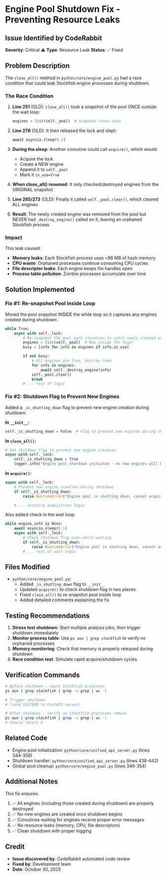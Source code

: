 # Engine Pool Shutdown Fix - Preventing Resource Leaks

## Issue Identified by CodeRabbit

**Severity**: Critical ⚠️
**Type**: Resource Leak
**Status**: ✅ Fixed

## Problem Description

The `close_all()` method in `python/core/engine_pool.py` had a race condition that could leak Stockfish engine processes during shutdown.

### The Race Condition

1. **Line 251** (OLD): `close_all()` took a snapshot of the pool ONCE outside the wait loop:
   ```python
   engines = list(self._pool)  # Snapshot taken once
   ```

2. **Line 278** (OLD): It then released the lock and slept:
   ```python
   await asyncio.sleep(0.1)
   ```

3. **During the sleep**: Another coroutine could call `acquire()`, which would:
   - Acquire the lock
   - Create a NEW engine
   - Append it to `self._pool`
   - Mark it `in_use=True`

4. **When close_all() resumed**: It only checked/destroyed engines from the ORIGINAL snapshot

5. **Line 265/273** (OLD): Finally it called `self._pool.clear()`, which cleared ALL engines

6. **Result**: The newly created engine was removed from the pool but NEVER had `_destroy_engine()` called on it, leaving an orphaned Stockfish process

### Impact

This leak caused:
- **Memory leaks**: Each Stockfish process uses ~96 MB of hash memory
- **CPU waste**: Orphaned processes continue consuming CPU cycles
- **File descriptor leaks**: Each engine keeps file handles open
- **Process table pollution**: Zombie processes accumulate over time

## Solution Implemented

### Fix #1: Re-snapshot Pool Inside Loop

Moved the pool snapshot INSIDE the while loop so it captures any engines created during shutdown:

```python
while True:
    async with self._lock:
        # Re-snapshot the pool each iteration to catch newly created engines
        engines = list(self._pool)  # Now inside the loop!
        busy = [info for info in engines if info.in_use]

        if not busy:
            # All engines are free, destroy them
            for info in engines:
                await self._destroy_engine(info)
            self._pool.clear()
            break
        # ... rest of logic
```

### Fix #2: Shutdown Flag to Prevent New Engines

Added a `_is_shutting_down` flag to prevent new engine creation during shutdown:

**In `__init__`:**
```python
self._is_shutting_down = False  # Flag to prevent new engines during shutdown
```

**In `close_all()`:**
```python
# Set shutdown flag to prevent new engine creation
async with self._lock:
    self._is_shutting_down = True
    logger.info("Engine pool shutdown initiated - no new engines will be created")
```

**In `acquire()`:**
```python
async with self._lock:
    # Prevent new engine creation during shutdown
    if self._is_shutting_down:
        raise RuntimeError("Engine pool is shutting down, cannot acquire new engines")

    # ... existing acquisition logic
```

Also added check in the wait loop:
```python
while engine_info is None:
    await asyncio.sleep(0.1)
    async with self._lock:
        # Check shutdown flag even while waiting
        if self._is_shutting_down:
            raise RuntimeError("Engine pool is shutting down, cannot acquire new engines")
        # ... rest of wait logic
```

## Files Modified

- `python/core/engine_pool.py`:
  - Added `_is_shutting_down` flag to `__init__`
  - Updated `acquire()` to check shutdown flag in two places
  - Fixed `close_all()` to re-snapshot pool inside loop
  - Added detailed comments explaining the fix

## Testing Recommendations

1. **Stress test shutdown**: Start multiple analysis jobs, then trigger shutdown immediately
2. **Monitor process table**: Use `ps aux | grep stockfish` to verify no orphaned processes
3. **Memory monitoring**: Check that memory is properly released during shutdown
4. **Race condition test**: Simulate rapid acquire/shutdown cycles

## Verification Commands

```bash
# Before shutdown - count Stockfish processes
ps aux | grep stockfish | grep -v grep | wc -l

# Trigger shutdown
# (send SIGTERM to FastAPI server)

# After shutdown - verify no Stockfish processes remain
ps aux | grep stockfish | grep -v grep | wc -l
# Should return 0
```

## Related Code

- Engine pool initialization: `python/core/unified_api_server.py` (lines 344-356)
- Shutdown handler: `python/core/unified_api_server.py` (lines 438-442)
- Global pool cleanup: `python/core/engine_pool.py` (lines 346-354)

## Additional Notes

This fix ensures:
1. ✅ All engines (including those created during shutdown) are properly destroyed
2. ✅ No new engines are created once shutdown begins
3. ✅ Coroutines waiting for engines receive proper error messages
4. ✅ No resource leaks (memory, CPU, file descriptors)
5. ✅ Clean shutdown with proper logging

## Credit

- **Issue discovered by**: CodeRabbit automated code review
- **Fixed by**: Development team
- **Date**: October 30, 2025
